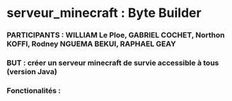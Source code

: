 # serveur_minecraft : Byte Builder

### PARTICIPANTS : WILLIAM Le Ploe, GABRIEL COCHET, Northon KOFFI, Rodney NGUEMA BEKUI, RAPHAEL GEAY

### BUT : créer un serveur minecraft de survie accessible à tous (version Java) 

### Fonctionalités : 
